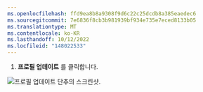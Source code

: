 ```yaml
---
ms.openlocfilehash: ffd9ea8b8a9308f9d6c22c25dcdb8a385eaedec6
ms.sourcegitcommit: 7e6836f8cb3b981939bf934e735e7eced8133b05
ms.translationtype: MT
ms.contentlocale: ko-KR
ms.lasthandoff: 10/12/2022
ms.locfileid: "148022533"
---
```

1. **프로필 업데이트** 를 클릭합니다.

  ![프로필 업데이트 단추의 스크린샷.](/assets/images/help/profile/update-profile-button.png)
